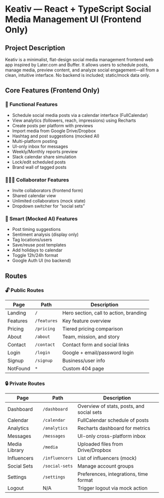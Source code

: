 # Keativ — React + TypeScript Social Media Management UI (Frontend Only)

## Project Description
Keativ is a minimalist, flat-design social media management frontend web app inspired by Later.com and Buffer. It allows users to schedule posts, manage media, preview content, and analyze social engagement—all from a clean, intuitive interface. No backend is included; static/mock data only.

## Core Features (Frontend Only)

### 📍 Functional Features
- Schedule social media posts via a calendar interface (FullCalendar)
- View analytics (followers, reach, impressions) using Recharts
- Create posts per platform with previews
- Import media from Google Drive/Dropbox
- Hashtag and post suggestions (mocked AI)
- Multi-platform posting
- UI-only inbox for messages
- Weekly/Monthly reports preview
- Slack calendar share simulation
- Lock/edit scheduled posts
- Brand wall of tagged posts

### 🧑‍🤝‍🧑 Collaborator Features
- Invite collaborators (frontend form)
- Shared calendar view
- Unlimited collaborators (mock state)
- Dropdown switcher for “social sets”

### 🧠 Smart (Mocked AI) Features
- Post timing suggestions
- Sentiment analysis (display only)
- Tag locations/users
- Save/reuse post templates
- Add holidays to calendar
- Toggle 12h/24h format
- Google Auth UI (no backend)

## Routes

### 🔓 Public Routes
| Page      | Path       | Description                                        |
|-----------|------------|----------------------------------------------------|
| Landing   | `/`        | Hero section, call to action, branding            |
| Features  | `/features`| Key feature overview                               |
| Pricing   | `/pricing` | Tiered pricing comparison                          |
| About     | `/about`   | Team, mission, and story                           |
| Contact   | `/contact` | Contact form and social links                      |
| Login     | `/login`   | Google + email/password login                      |
| Signup    | `/signup`  | Business/user info                                 |
| NotFound  | `*`        | Custom 404 page                                    |

### 🔒 Private Routes
| Page         | Path           | Description                                      |
|--------------|----------------|--------------------------------------------------|
| Dashboard    | `/dashboard`   | Overview of stats, posts, and social sets        |
| Calendar     | `/calendar`    | FullCalendar schedule of posts                   |
| Analytics    | `/analytics`   | Recharts dashboard for metrics                   |
| Messages     | `/messages`    | UI-only cross-platform inbox                     |
| Media Library| `/media`       | Uploaded files from Drive/Dropbox                |
| Influencers  | `/influencers` | List of influencers (mock)                       |
| Social Sets  | `/social-sets` | Manage account groups                            |
| Settings     | `/settings`    | Preferences, integrations, time format           |
| Logout       | N/A            | Trigger logout via mock action                   |
